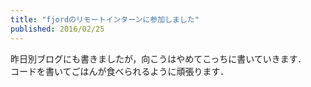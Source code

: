 ```yaml
---
title: "fjordのリモートインターンに参加しました"
published: 2016/02/25
---
```


<p>昨日別ブログにも書きましたが，向こうはやめてこっちに書いていきます．<br/>
コードを書いてごはんが食べられるように頑張ります．</p>

